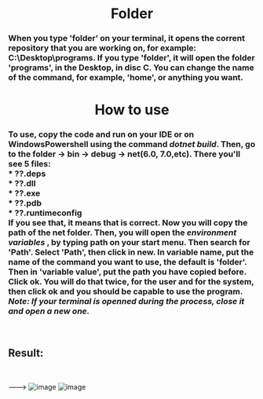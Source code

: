 <h1><div align="center"> Folder </div></h1>
<h3>
When you type 'folder' on your terminal, it opens the corrent repository that you are working on, for example:
C:\Desktop\programs. If you type 'folder', it will open the folder 'programs', in the Desktop, in disc C.
You can change the name of the command, for example, 'home', or anything you want. </h3>

<h1><div align="center">How to use </div></h1>


<h3> To use, copy the code and run on your IDE or on WindowsPowershell using the command <i>dotnet build</i>. Then, go to the folder -> bin -> debug -> net(6.0, 7.0,etc).
 There you'll see 5 files:
 <br>
 * ??.deps 
  <br>
 * ??.dll
  <br>
 * ??.exe
  <br>
 * ??.pdb
  <br>
 * ??.runtimeconfig
  <br>
 If you see that, it means that is correct. Now you will copy the path of the net folder. Then, you will open the <i> environment variables </i>, by typing path on your start menu. Then search for 'Path'. Select 'Path', then click in new. In variable name, put the name of the command you want to use, the default is 'folder'. Then in 'variable value', put the path you have copied before. Click  ok. You will do that twice, for the user and for the system, then click ok and you should be capable to use the program. <i> Note: If your terminal is openned during the process, close it and open a new one. </i> </h3>
 <br>

<h2>  Result: </h2>
<br>
 


  --->
![image](https://user-images.githubusercontent.com/54008790/215366016-9970a499-bbae-473f-bec7-e44d1dc15b35.png)
![image](https://user-images.githubusercontent.com/54008790/215366055-9c2830af-a54a-4dbe-ba55-e7a4282fc6c4.png)









